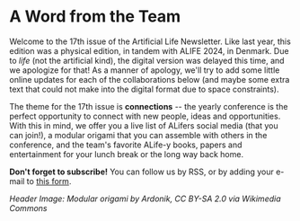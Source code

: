 # A Word from the Team

Welcome to the 17th issue of the Artificial Life Newsletter. Like last year, this edition was a physical edition, in tandem with ALIFE 2024, in Denmark. Due to *life* (not the artificial kind), the digital version was delayed this time, and we apologize for that! As a manner of apology, we'll try to add some little online updates for each of the collaborations below (and maybe some extra text that could not make into the digital format due to space constraints).

The theme for the 17th issue is **connections** -- the yearly conference is the perfect opportunity to connect with new people, ideas and opportunities. With this in mind, we offer you a live list of ALifers social media (that you can join!), a modular origami that you can assemble with others in the conference, and the team's favorite ALife-y books, papers and entertainment for your lunch break or the long way back home. 

**Don't forget to subscribe!** You can follow us by RSS, or by adding your e-mail to [this form](https://forms.gle/QpQ68xhvSMt4wiv89).

*Header Image: Modular origami by Ardonik, CC BY-SA 2.0 via Wikimedia Commons*